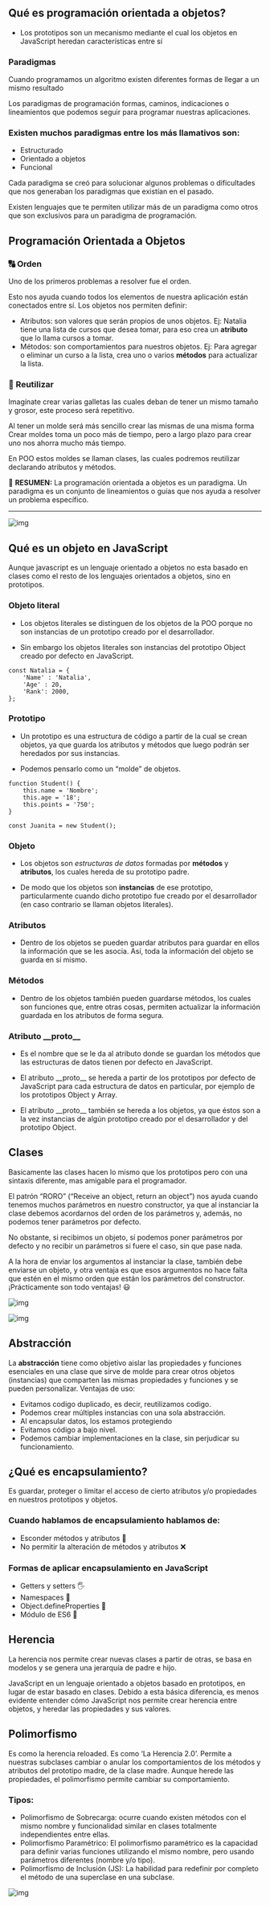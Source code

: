 ## Qué es programación orientada a objetos?

* Los prototipos son un mecanismo mediante el cual los objetos en JavaScript heredan características entre sí

### Paradigmas
Cuando programamos un algoritmo existen diferentes formas de llegar a un mismo resultado

Los paradigmas de programación formas, caminos, indicaciones o lineamientos que podemos seguir para programar nuestras aplicaciones.

### Existen muchos paradigmas entre los más llamativos son:
* Estructurado
* Orientado a objetos
* Funcional

Cada paradigma se creó para solucionar algunos problemas o dificultades que nos generaban los paradigmas que existían en el pasado.

Existen lenguajes que te permiten utilizar más de un paradigma como otros que son exclusivos para un paradigma de programación.

## Programación Orientada a Objetos

### 🔠 Orden
Uno de los primeros problemas a resolver fue el orden.

Esto nos ayuda cuando todos los elementos de nuestra aplicación están conectados entre sí.
Los objetos nos permiten definir:

* Atributos: son valores que serán propios de unos objetos. Ej: Natalia tiene una lista de cursos que desea tomar, para eso crea un **atributo** que lo llama cursos a tomar.
* Métodos: son comportamientos para nuestros objetos. Ej: Para agregar o eliminar un curso a la lista, crea uno o varios **métodos** para actualizar la lista.

### 🍪 Reutilizar
Imagínate crear varias galletas las cuales deban de tener un mismo tamaño y grosor, este proceso será repetitivo.

Al tener un molde será más sencillo crear las mismas de una misma forma
Crear moldes toma un poco más de tiempo, pero a largo plazo para crear uno nos ahorra mucho más tiempo.

En POO estos moldes se llaman clases, las cuales podremos reutilizar declarando atributos y métodos.

📌 **RESUMEN:** La programación orientada a objetos es un paradigma. Un paradigma es un conjunto de lineamientos o guías que nos ayuda a resolver un problema específico.

---

![img](img/POO-1.webp)


## Qué es un objeto en JavaScript

Aunque javascript es un lenguaje orientado a objetos no esta basado en clases como el resto de los lenguajes orientados a objetos, sino en prototipos.

### Objeto literal
* Los objetos literales se distinguen de los objetos de la POO porque no son instancias de un prototipo creado por el desarrollador.

* Sin embargo los objetos literales son instancias del prototipo Object creado por defecto en JavaScript.


```
const Natalia = {
	'Name' : 'Natalia',
	'Age' : 20,
	'Rank': 2000, 
};
```

### Prototipo
* Un prototipo es una estructura de código a partir de la cual se crean objetos, ya que guarda los atributos y métodos que luego podrán ser heredados por sus instancias.

* Podemos pensarlo como un “molde” de objetos.

```
function Student() {
	this.name = 'Nombre';
	this.age = '18';
	this.points = '750';
}

const Juanita = new Student();
```

### Objeto
* Los objetos son *estructuras de datos* formadas por **métodos** y **atributos**, los cuales hereda de su prototipo padre.

* De modo que los objetos son **instancias** de ese prototipo, particularmente cuando dicho prototipo fue creado por el desarrollador (en caso contrario se llaman objetos literales).

### Atributos

* Dentro de los objetos se pueden guardar atributos para guardar en ellos la información que se les asocia. Así, toda la información del objeto se guarda en sí mismo.

### Métodos

* Dentro de los objetos también pueden guardarse métodos, los cuales son funciones que, entre otras cosas, permiten actualizar la información guardada en los atributos de forma segura.

### Atributo **__proto\__**
* Es el nombre que se le da al atributo donde se guardan los métodos que las estructuras de datos tienen por defecto en JavaScript.

* El atributo __proto\_\_ se hereda a partir de los prototipos por defecto de JavaScript para cada estructura de datos en particular, por ejemplo de los prototipos Object y Array.

* El atributo __proto\_\_ también se hereda a los objetos, ya que éstos son a la vez instancias de algún prototipo creado por el desarrollador y del prototipo Object.


## Clases

Basicamente las clases hacen lo mismo que los prototipos pero con una sintaxis diferente, mas amigable para el programador.

El patrón “RORO” (“Receive an object, return an object”) nos ayuda cuando tenemos muchos parámetros en nuestro constructor, ya que al instanciar la clase debemos acordarnos del orden de los parámetros y, además, no podemos tener parámetros por defecto.

No obstante, si recibimos un objeto, sí podemos poner parámetros por defecto y no recibir un parámetros si fuere el caso, sin que pase nada.

A la hora de enviar los argumentos al instanciar la clase, también debe enviarse un objeto, y otra ventaja es que esos argumentos no hace falta que estén en el mismo orden que están los parámetros del constructor. ¡Prácticamente son todo ventajas! 😃

![img](img/clases.gif)

![img](https://static.platzi.com/media/user_upload/js_poo-48b3b235-85d8-45cc-badc-4056e2882ba7.jpg)


## Abstracción

La **abstracción** tiene como objetivo aislar las propiedades y funciones esenciales en una clase que sirve de molde para crear otros objetos (instancias) que comparten las mismas propiedades y funciones y se pueden personalizar.
Ventajas de uso:

* Evitamos codigo duplicado, es decir, reutilizamos codigo.
* Podemos crear múltiples instancias con una sola abstracción.
* Al encapsular datos, los estamos protegiendo
* Evitamos código a bajo nivel.
* Podemos cambiar implementaciones en la clase, sin perjudicar su funcionamiento.


## ¿Qué es encapsulamiento?

Es guardar, proteger o limitar el acceso de cierto atributos y/o propiedades en nuestros prototipos y objetos.

### Cuando hablamos de **encapsulamiento** hablamos de:

* Esconder métodos y atributos 👻
* No permitir la alteración de métodos y atributos ❌

### Formas de aplicar encapsulamiento en JavaScript

* Getters y setters 🖐
* Namespaces 🙂
* Object.defineProperties 🎈
* Módulo de ES6 🤝

## Herencia

La herencia nos permite crear nuevas clases a partir de otras, se basa en modelos y se genera una jerarquía de padre e hijo.

JavaScript en un lenguaje orientado a objetos basado en prototipos, en lugar de estar basado en clases. Debido a esta básica diferencia, es menos evidente entender cómo JavaScript nos permite crear herencia entre objetos, y heredar las propiedades y sus valores.

## Polimorfismo

Es como la herencia reloaded. Es como ‘La Herencia 2.0’. Permite a nuestras subclases cambiar o anular los comportamientos de los métodos y atributos del prototipo madre, de la clase madre. Aunque herede las propiedades, el polimorfismo permite cambiar su comportamiento.

### Tipos:

* Polimorfismo de Sobrecarga: ocurre cuando existen métodos con el mismo nombre y funcionalidad similar en clases totalmente independientes entre ellas.
* Polimorfismo Paramétrico: El polimorfismo paramétrico es la capacidad para definir varias funciones utilizando el mismo nombre, pero usando parámetros diferentes (nombre y/o tipo).
* Polimorfismo de Inclusión (JS): La habilidad para redefinir por completo el método de una superclase en una subclase.



![img](https://static.platzi.com/media/user_upload/IMG_0044-9cd2d8ad-6c0f-4af4-8320-b4d79165f0af.jpg)